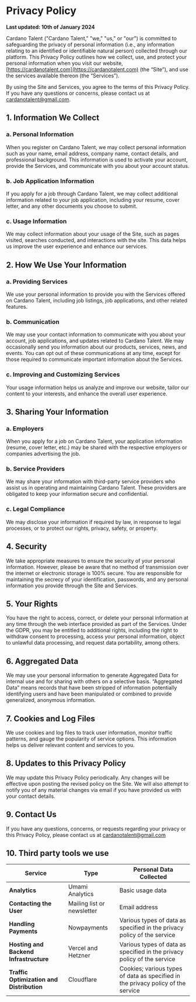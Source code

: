 # **Privacy Policy**

**Last updated: 10th of January 2024**

Cardano Talent ("Cardano Talent," "we," "us," or "our") is committed to safeguarding the privacy of personal information (i.e., any information relating to an identified or identifiable natural person) collected through our platform. This Privacy Policy outlines how we collect, use, and protect your personal information when you visit our website, [https://cardanotalent.com](https://cardanotalent.com) (the “Site”), and use the services available thereon (the “Services”).

By using the Site and Services, you agree to the terms of this Privacy Policy. If you have any questions or concerns, please contact us at cardanotalent@gmail.com.

## **1. Information We Collect**

### **a. Personal Information**

When you register on Cardano Talent, we may collect personal information such as your name, email address, company name, contact details, and professional background. This information is used to activate your account, provide the Services, and communicate with you about your account status.

### **b. Job Application Information**

If you apply for a job through Cardano Talent, we may collect additional information related to your job application, including your resume, cover letter, and any other documents you choose to submit.

### **c. Usage Information**

We may collect information about your usage of the Site, such as pages visited, searches conducted, and interactions with the site. This data helps us improve the user experience and enhance our services.

## **2. How We Use Your Information**

### **a. Providing Services**

We use your personal information to provide you with the Services offered on Cardano Talent, including job listings, job applications, and other related features.

### **b. Communication**

We may use your contact information to communicate with you about your account, job applications, and updates related to Cardano Talent. We may occasionally send you information about our products, services, news, and events. You can opt out of these communications at any time, except for those required to communicate important information about the Services.

### **c. Improving and Customizing Services**

Your usage information helps us analyze and improve our website, tailor our content to your interests, and enhance the overall user experience.

## **3. Sharing Your Information**

### **a. Employers**

When you apply for a job on Cardano Talent, your application information (resume, cover letter, etc.) may be shared with the respective employers or companies advertising the job.

### **b. Service Providers**

We may share your information with third-party service providers who assist us in operating and maintaining Cardano Talent. These providers are obligated to keep your information secure and confidential.

### **c. Legal Compliance**

We may disclose your information if required by law, in response to legal processes, or to protect our rights, privacy, safety, or property.

## **4. Security**

We take appropriate measures to ensure the security of your personal information. However, please be aware that no method of transmission over the internet or electronic storage is 100% secure. You are responsible for maintaining the secrecy of your identification, passwords, and any personal information you provide through the Site and Services.

## **5. Your Rights**

You have the right to access, correct, or delete your personal information at any time through the web interface provided as part of the Services. Under the GDPR, you may be entitled to additional rights, including the right to withdraw consent to processing, access your personal information, object to unlawful data processing, and request data portability, among others.

## **6. Aggregated Data**

We may use your personal information to generate Aggregated Data for internal use and for sharing with others on a selective basis. “Aggregated Data” means records that have been stripped of information potentially identifying users and have been manipulated or combined to provide generalized, anonymous information.

## **7. Cookies and Log Files**

We use cookies and log files to track user information, monitor traffic patterns, and gauge the popularity of service options. This information helps us deliver relevant content and services to you.

## **8. Updates to this Privacy Policy**

We may update this Privacy Policy periodically. Any changes will be effective upon posting the revised policy on the Site. We will also attempt to notify you of any material changes via email if you have provided us with your contact details.

## **9. Contact Us**

If you have any questions, concerns, or requests regarding your privacy or this Privacy Policy, please contact us at cardanotalent@gmail.com

## **10. Third party tools we use**

| **Service**                               | **Type**                   | **Personal Data Collected**                                                      |
| ----------------------------------------- | -------------------------- | -------------------------------------------------------------------------------- |
| **Analytics**                             | Umami Analytics            | Basic usage data                                                                 |
| **Contacting the User**                   | Mailing list or newsletter | Email address                                                                    |
| **Handling Payments**                     | Nowpayments                | Various types of data as specified in the privacy policy of the service          |
| **Hosting and Backend Infrastructure**    | Vercel and Hetzner         | Various types of data as specified in the privacy policy of the service          |
| **Traffic Optimization and Distribution** | Cloudflare                 | Cookies; various types of data as specified in the privacy policy of the service |

